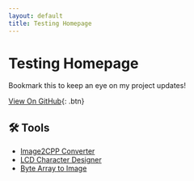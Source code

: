 ```yaml
---
layout: default
title: Testing Homepage
---
```


# Testing Homepage

Bookmark this to keep an eye on my project updates!

[View On GitHub](https://github.com/phaniraja-ece/phaniraja-ece.github.io){: .btn}

## 🛠 Tools

- [Image2CPP Converter](/image2cpp/)
- [LCD Character Designer](/lcdchar/)
- [Byte Array to Image](/byte2image/)
